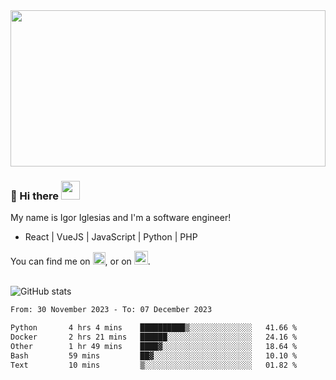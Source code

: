 <img src="https://c.tenor.com/KjVxfRrrncUAAAAd/matrix.gif" width="100%" height="250px">

### 🔭 Hi there <img src="https://raw.githubusercontent.com/MartinHeinz/MartinHeinz/master/wave.gif" width="30px">


My name is Igor Iglesias and I'm a software engineer!
<br>

<ul>
  <li> React | VueJS | JavaScript | Python | PHP </li>
</ul>
You can find me on <a href="https://twitter.com/IgorIglesias5"><img src="https://i.imgur.com/JLLlB5S.png" width="20px"></a>, or on <a href="https://www.linkedin.com/in/igor-iglesias-62478428/"><img src="https://i.imgur.com/PXyIkWx.png" width="22px"></a>.

<br>
<br>

![GitHub stats](https://github-readme-stats.vercel.app/api?username=igoiglesias&show_icons=true&count_private=true&theme=chartreuse-dark&hide_title=true)

<!--START_SECTION:waka-->

```txt
From: 30 November 2023 - To: 07 December 2023

Python       4 hrs 4 mins    ██████████▒░░░░░░░░░░░░░░   41.66 %
Docker       2 hrs 21 mins   ██████░░░░░░░░░░░░░░░░░░░   24.16 %
Other        1 hr 49 mins    ████▓░░░░░░░░░░░░░░░░░░░░   18.64 %
Bash         59 mins         ██▓░░░░░░░░░░░░░░░░░░░░░░   10.10 %
Text         10 mins         ▒░░░░░░░░░░░░░░░░░░░░░░░░   01.82 %
```

<!--END_SECTION:waka-->
